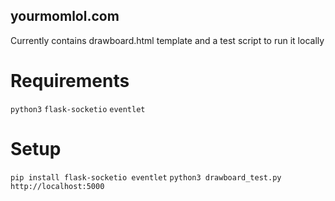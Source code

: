 ## yourmomlol.com

Currently contains
drawboard.html template
and a test script to run it locally


# Requirements
`python3` `flask-socketio` `eventlet`

# Setup
`pip install flask-socketio eventlet`
`python3 drawboard_test.py`
`http://localhost:5000`
